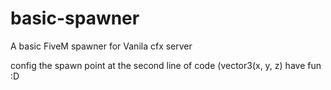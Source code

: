# basic-spawner
A basic FiveM spawner for Vanila cfx server




config the spawn point at the second line of code (vector3(x, y, z)
have fun :D
